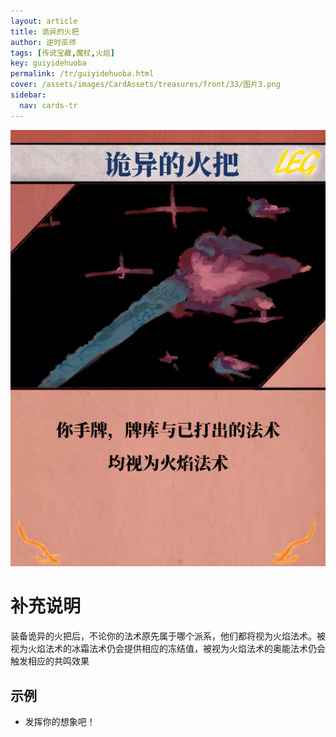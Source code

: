 ```yaml
---
layout: article
title: 诡异的火把
author: 逆时巫师
tags: [传说宝藏,魔杖,火焰]
key: guiyidehuoba
permalink: /tr/guiyidehuoba.html
cover: /assets/images/CardAssets/treasures/front/33/图片3.png
sidebar:
  nav: cards-tr
---
```

![](/assets/images/CardAssets/treasures/front/33/图片3.png)

# 补充说明
装备诡异的火把后，不论你的法术原先属于哪个派系，他们都将视为火焰法术。被视为火焰法术的冰霜法术仍会提供相应的冻结值，被视为火焰法术的奥能法术仍会触发相应的共鸣效果
## 示例
* 发挥你的想象吧！